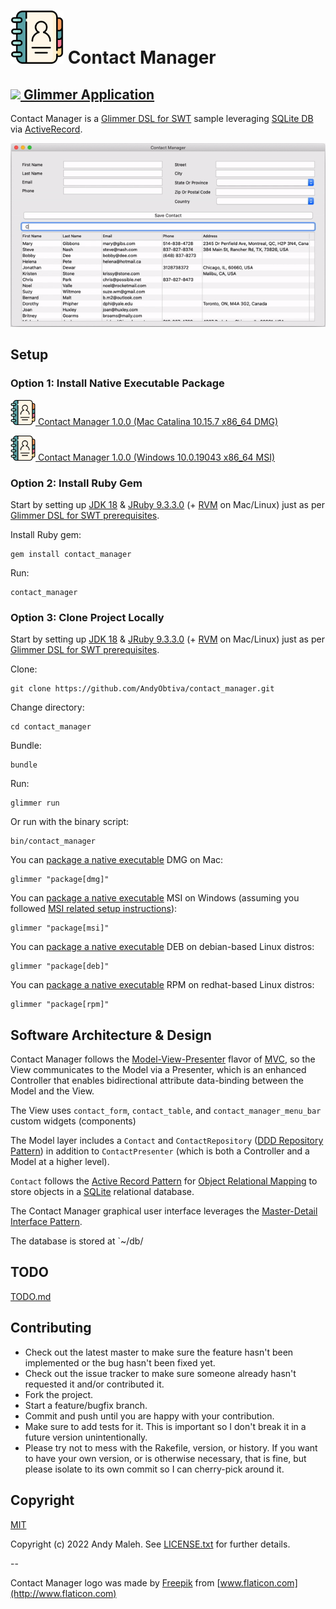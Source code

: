 # <img src="https://raw.githubusercontent.com/AndyObtiva/contact_manager/master/icons/linux/Contact%20Manager.png" height=85 /> Contact Manager
##  [<img src="https://raw.githubusercontent.com/AndyObtiva/glimmer-dsl-swt/master/images/glimmer-logo-hi-res.png" height=40 /> Glimmer Application](https://github.com/AndyObtiva/glimmer-dsl-swt)

Contact Manager is a [Glimmer DSL for SWT](https://github.com/AndyObtiva/glimmer-dsl-swt) sample leveraging [SQLite DB](https://www.sqlite.org/index.html) via [ActiveRecord](https://rubygems.org/gems/activerecord).

![Contact Manager Screenshot](/screenshots/contact-manager.gif)

## Setup

### Option 1: Install Native Executable Package

[<img src="https://raw.githubusercontent.com/AndyObtiva/contact_manager/master/icons/linux/Contact%20Manager.png" height=40 /> Contact Manager 1.0.0 (Mac Catalina 10.15.7 x86_64 DMG)](https://www.dropbox.com/s/swc0jl7joy29m84/Contact%20Manager-1.0.0-x64-catalina-10.15.7.dmg?dl=1)

[<img src="https://raw.githubusercontent.com/AndyObtiva/contact_manager/master/icons/linux/Contact%20Manager.png" height=40 /> Contact Manager 1.0.0 (Windows 10.0.19043 x86_64 MSI)](https://www.dropbox.com/s/tan8hbv3qk959t7/Contact%20Manager-1.0.0-x64-Windows-10.0.19043.msi?dl=1)

### Option 2: Install Ruby Gem

Start by setting up [JDK 18](https://www.oracle.com/java/technologies/downloads) & [JRuby 9.3.3.0](https://www.jruby.org/) (+ [RVM](http://rvm.io/) on Mac/Linux) just as per [Glimmer DSL for SWT prerequisites](https://github.com/AndyObtiva/glimmer-dsl-swt#pre-requisites).

Install Ruby gem:

```
gem install contact_manager
```

Run:

```
contact_manager
```

### Option 3: Clone Project Locally

Start by setting up [JDK 18](https://www.oracle.com/java/technologies/downloads) & [JRuby 9.3.3.0](https://www.jruby.org/) (+ [RVM](http://rvm.io/) on Mac/Linux) just as per [Glimmer DSL for SWT prerequisites](https://github.com/AndyObtiva/glimmer-dsl-swt#pre-requisites).

Clone:

```
git clone https://github.com/AndyObtiva/contact_manager.git
```

Change directory:

```
cd contact_manager
```

Bundle:

```
bundle
```

Run:

```
glimmer run
```

Or run with the binary script:

```
bin/contact_manager
```

You can [package a native executable](https://github.com/AndyObtiva/glimmer-dsl-swt/blob/master/docs/reference/GLIMMER_PACKAGING_AND_DISTRIBUTION.md) DMG on Mac:

```
glimmer "package[dmg]"
```

You can [package a native executable](https://github.com/AndyObtiva/glimmer-dsl-swt/blob/master/docs/reference/GLIMMER_PACKAGING_AND_DISTRIBUTION.md) MSI on Windows (assuming you followed [MSI related setup instructions](https://github.com/AndyObtiva/glimmer-dsl-swt/blob/master/docs/reference/GLIMMER_PACKAGING_AND_DISTRIBUTION.md)):

```
glimmer "package[msi]"
```

You can [package a native executable](https://github.com/AndyObtiva/glimmer-dsl-swt/blob/master/docs/reference/GLIMMER_PACKAGING_AND_DISTRIBUTION.md) DEB on debian-based Linux distros:

```
glimmer "package[deb]"
```

You can [package a native executable](https://github.com/AndyObtiva/glimmer-dsl-swt/blob/master/docs/reference/GLIMMER_PACKAGING_AND_DISTRIBUTION.md) RPM on redhat-based Linux distros:

```
glimmer "package[rpm]"
```

## Software Architecture & Design

Contact Manager follows the [Model-View-Presenter](https://en.wikipedia.org/wiki/Model%E2%80%93view%E2%80%93presenter) flavor of [MVC](https://en.wikipedia.org/wiki/Model%E2%80%93view%E2%80%93controller), so the View communicates to the Model via a Presenter, which is an enhanced Controller that enables bidirectional attribute data-binding between the Model and the View.

The View uses `contact_form`, `contact_table`, and `contact_manager_menu_bar` custom widgets (components)

The Model layer includes a `Contact` and `ContactRepository` ([DDD Repository Pattern](https://www.domainlanguage.com/wp-content/uploads/2016/05/DDD_Reference_2015-03.pdf)) in addition to `ContactPresenter` (which is both a Controller and a Model at a higher level).

`Contact` follows the [Active Record Pattern](https://en.wikipedia.org/wiki/Active_record_pattern) for [Object Relational Mapping](https://en.wikipedia.org/wiki/Object%E2%80%93relational_mapping) to store objects in a [SQLite](https://www.sqlite.org/index.html) relational database.

The Contact Manager graphical user interface leverages the [Master-Detail Interface Pattern](https://en.wikipedia.org/wiki/Master%E2%80%93detail_interface).

The database is stored at `~/db/

## TODO

[TODO.md](TODO.md)

## Contributing

-   Check out the latest master to make sure the feature hasn't been
    implemented or the bug hasn't been fixed yet.
-   Check out the issue tracker to make sure someone already hasn't
    requested it and/or contributed it.
-   Fork the project.
-   Start a feature/bugfix branch.
-   Commit and push until you are happy with your contribution.
-   Make sure to add tests for it. This is important so I don't break it
    in a future version unintentionally.
-   Please try not to mess with the Rakefile, version, or history. If
    you want to have your own version, or is otherwise necessary, that
    is fine, but please isolate to its own commit so I can cherry-pick
    around it.

## Copyright

[MIT](LICENSE.txt)

Copyright (c) 2022 Andy Maleh. See [LICENSE.txt](LICENSE.txt) for further details.

--

Contact Manager logo was made by [Freepik](https://www.flaticon.com/authors/freepik) from [www.flaticon.com](http://www.flaticon.com)
